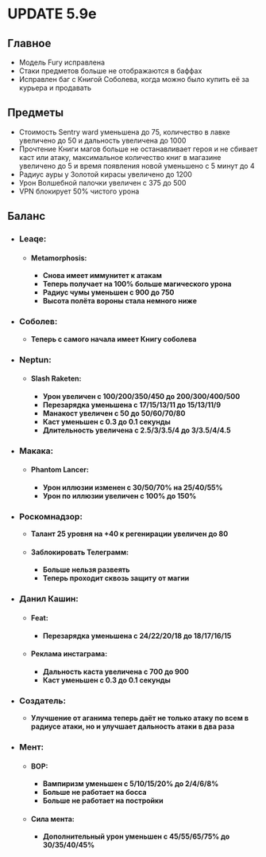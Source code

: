 # UPDATE 5.9e

## Главное

* Модель Fury исправлена
* Стаки предметов больше не отображаются в баффах
* Исправлен баг с Книгой Соболева, когда можно было купить её за курьера и продавать

## Предметы

* Стоимость Sentry ward уменьшена до 75, количество в лавке увеличено до 50 и дальность увеличена до 1000
* Прочтение Книги магов больше не останавливает героя и не сбивает каст или атаку, максимальное количество книг в магазине увеличено до 5 и время появления новой уменьшено с 5 минут до 4
* Радиус ауры у Золотой кирасы увеличено до 1200
* Урон Волшебной палочки увеличен с 375 до 500
* VPN блокирует 50% чистого урона

## Баланс

* ### Leaqe:

  * #### Metamorphosis: 
    * **Снова имеет иммунитет к атакам**
    * **Теперь получает на 100% больше магического урона**
    * **Радиус чумы уменьшен с 900 до 750**
    * **Высота полёта вороны стала немного ниже**

* ### Соболев:
  * **Теперь с самого начала имеет Книгу соболева**

* ### Neptun:

  * #### Slash Raketen: 
    * **Урон увеличен с 100/200/350/450 до 200/300/400/500**
    * **Перезарядка уменьшена с 17/15/13/11 до 15/13/11/9**
    * **Манакост увеличен с 50 до 50/60/70/80**
    * **Каст уменьшен с 0.3 до 0.1 секунды**
    * **Длительность увеличена с 2.5/3/3.5/4 до 3/3.5/4/4.5**

* ### Макака:

  * #### Phantom Lancer: 
    * **Урон иллюзии изменен с 30/50/70% на 25/40/55%**
    * **Урон по иллюзии увеличен с 100% до 150%**

* ### Роскомнадзор:
  * **Талант 25 уровня на +40 к регенирации увеличен до 80**

  * #### Заблокировать Телеграмм: 
    * **Больше нельзя развеять**
    * **Теперь проходит сквозь защиту от магии**

* ### Данил Кашин:

  * #### Feat: 
    * **Перезарядка уменьшена с 24/22/20/18 до 18/17/16/15**

  * #### Реклама инстаграма: 
    * **Дальность каста увеличена с 700 до 900**
    * **Каст уменьшен с 0.3 до 0.1 секунды**

* ### Создатель:
  * **Улучшение от аганима теперь даёт не только атаку по всем в радиусе атаки, но и улучшает дальность атаки в два раза**

* ### Мент:

  * #### ВОР: 
    * **Вампиризм уменьшен с 5/10/15/20% до 2/4/6/8%**
    * **Больше не работает на босса**
    * **Больше не работает на постройки**

  * #### Сила мента: 
    * **Дополнительный урон уменьшен с 45/55/65/75% до 30/35/40/45%**
